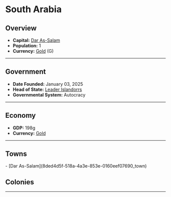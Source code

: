 <!--UNDEDITED FILE, remove this entire line if this file has been edited!-->
# <!--NAME-->South Arabia<!--NAME-->

## Overview

- **Capital:** <!--CAPITAL_LINK-->[Dar As-Salam](8ded4d5f-518a-4a3e-853e-0160eef07690_town)<!--CAPITAL_LINK-->
- **Population:** <!--POPULATION-->1<!--POPULATION-->
- **Currency:** <!--CURRENCY_LINK-->[Gold](Gold_currency)<!--CURRENCY_LINK--> (<!--CURRENCY_ABV-->G<!--CURRENCY_ABV-->)

---

## Government

- **Date Founded:** <!--FOUNDED-->January 03, 2025<!--FOUNDED-->
- **Head of State:** <!--LEADER_TITLE_LINK-->[Leader Islandorrs](Islandorrs_user)<!--LEADER_TITLE_LINK-->
- **Governmental System:** <!--GOVERNMENT-->Autocracy<!--GOVERNMENT-->

---

## Economy

- **GDP:** <!--GDP-->198g<!--GDP-->
- **Currency:** <!--CURRENCY_LINK-->[Gold](Gold_currency)<!--CURRENCY_LINK-->

---

## Towns

<!--TOWNS-->- [Dar As-Salam](8ded4d5f-518a-4a3e-853e-0160eef07690_town)<!--TOWNS-->

## Colonies

<!--COLONIES--><!--COLONIES-->

---